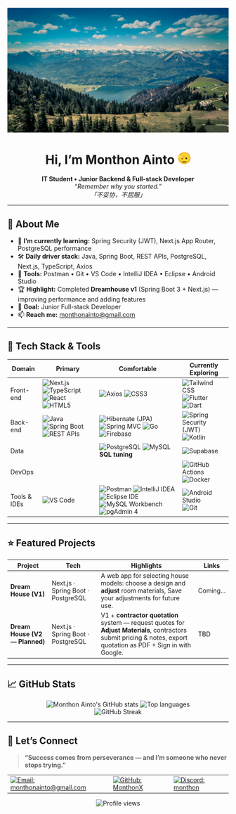 <p align="center">
  <img src="./assets/headerImg.jpg" alt="header image"/> 
  <!-- credit image photo:Paul Pastourmatzis -->
  <!-- https://images.unsplash.com/photo-1463725876303-ff840e2aa8d5?q=80&w=1932&auto=format&fit=crop&ixlib=rb-4.1.0&ixid=M3wxMjA3fDB8MHxwaG90by1wYWdlfHx8fGVufDB8fHx8fA%3D%3D -->
</p>  

<h1 align="center">Hi, I’m Monthon Ainto <img height="30" src="./assets/512.gif" /></h1>

<p align="center">
  <strong>IT Student • Junior Backend & Full-stack Developer</strong><br/>
  <em>“Remember why you started.”</em><br/>
  <em>「不妥协，不屈服」</em>
</p>
 
---

## 🚀 About Me
- 🌱 **I’m currently learning:** Spring Security (JWT), Next.js App Router, PostgreSQL performance 
- 🛠 **Daily driver stack:** Java, Spring Boot, REST APIs, PostgreSQL, Next.js, TypeScript, Axios
- 🔧 **Tools:** Postman • Git • VS Code • IntelliJ IDEA • Eclipse • Android Studio 
- 🏆 **Highlight:** Completed **Dreamhouse v1** (Spring Boot 3 + Next.js) — improving performance and adding features
- 🎯 **Goal:** Junior Full-stack Developer
- 📫 **Reach me:** [monthonainto@gmail.com](mailto:monthonainto@gmail.com)

---

## 🧰 Tech Stack & Tools
<div align="center">

| Domain | Primary | Comfortable | Currently Exploring |
|--------|---------|-------------|---------------------|
| Front-end | ![Next.js](https://img.shields.io/badge/Next.js-000?logo=nextdotjs) ![TypeScript](https://img.shields.io/badge/TypeScript-3178C6?logo=typescript&logoColor=white) ![React](https://img.shields.io/badge/React-20232A?logo=react&logoColor=61DAFB) ![HTML5](https://img.shields.io/badge/HTML5-E34F26?logo=html5&logoColor=white) | ![Axios](https://img.shields.io/badge/Axios-5A29E4?logo=axios&logoColor=white) ![CSS3](https://img.shields.io/badge/CSS3-1572B6?logo=css3&logoColor=white) | ![Tailwind CSS](https://img.shields.io/badge/Tailwind-06B6D4?logo=tailwindcss&logoColor=white) ![Flutter](https://img.shields.io/badge/Flutter-02569B?logo=flutter&logoColor=white) ![Dart](https://img.shields.io/badge/Dart-0175C2?logo=dart&logoColor=white) |
| Back-end | ![Java](https://img.shields.io/badge/Java-007396?logo=java&logoColor=white) ![Spring Boot](https://img.shields.io/badge/Spring%20Boot-6DB33F?logo=springboot&logoColor=white) ![REST APIs](https://img.shields.io/badge/REST%20APIs-000000) | ![Hibernate (JPA)](https://img.shields.io/badge/Hibernate-59666C?logo=hibernate&logoColor=white) ![Spring MVC](https://img.shields.io/badge/Spring%20MVC-6DB33F?logo=spring&logoColor=white) ![Go](https://img.shields.io/badge/Go-00ADD8?logo=go&logoColor=white) ![Firebase](https://img.shields.io/badge/Firebase-FFCA28?logo=firebase&logoColor=000) | ![Spring Security (JWT)](https://img.shields.io/badge/Spring%20Security-6DB33F?logo=springsecurity&logoColor=white) ![Kotlin](https://img.shields.io/badge/Kotlin-7F52FF?logo=kotlin&logoColor=white) |
| Data |  | ![PostgreSQL](https://img.shields.io/badge/PostgreSQL-4169E1?logo=postgresql&logoColor=white) ![MySQL](https://img.shields.io/badge/MySQL-4479A1?logo=mysql&logoColor=white) **SQL tuning** | ![Supabase](https://img.shields.io/badge/Supabase-3ECF8E?logo=supabase&logoColor=white) |
| DevOps |  |  | ![GitHub Actions](https://img.shields.io/badge/GitHub%20Actions-2088FF?logo=githubactions&logoColor=white) ![Docker](https://img.shields.io/badge/Docker-2496ED?logo=docker&logoColor=white) |
| Tools & IDEs | ![VS Code](https://img.shields.io/badge/VS%20Code-007ACC?logo=visualstudiocode&logoColor=white) | ![Postman](https://img.shields.io/badge/Postman-FF6C37?logo=postman&logoColor=white) ![IntelliJ IDEA](https://img.shields.io/badge/IntelliJ%20IDEA-000000?logo=intellijidea&logoColor=white) ![Eclipse IDE](https://img.shields.io/badge/Eclipse%20IDE-2C2255?logo=eclipseide&logoColor=white) ![MySQL Workbench](https://img.shields.io/badge/MySQL%20Workbench-4479A1?logo=mysql&logoColor=white) ![pgAdmin 4](https://img.shields.io/badge/pgAdmin%204-316192?logo=postgresql&logoColor=white) | ![Android Studio](https://img.shields.io/badge/Android%20Studio-3DDC84?logo=androidstudio&logoColor=white) ![Git](https://img.shields.io/badge/Git-F05032?logo=git&logoColor=white) |

</div>

---

## ⭐ Featured Projects
| Project | Tech | Highlights | Links |
|---------|------|-----------|-------|
| **Dream House (V1)** | Next.js · Spring Boot · PostgreSQL | A web app for selecting house models: choose a design and **adjust** room materials, Save your adjustments for future use. | Coming... |
| **Dream House (V2 — Planned)** | Next.js · Spring Boot · PostgreSQL | V1 + **contractor quotation** system — request quotes for **Adjust Materials**, contractors submit pricing & notes, export quotation as PDF + Sign in with Google. | TBD |

---

## 📈 GitHub Stats 
<div align="center"> 
  <img height="165" src="https://github-readme-stats.vercel.app/api?username=MonthonX&show_icons=true&rank_icon=github&include_all_commits=true&count_private=true&theme=transparent&hide_border=true&custom_title=Monthon%20Ainto%27s%20GitHub%20Stats" alt="Monthon Ainto's GitHub stats" /> 
  <img height="165" src="https://github-readme-stats.vercel.app/api/top-langs/?username=MonthonX&layout=compact&langs_count=8&theme=transparent&hide_border=true" alt="Top languages" /> 
  <br/> 
  <img height="165" src="https://streak-stats.demolab.com/?user=MonthonX&theme=transparent&hide_border=true&cache_seconds=21600&v=2025-10-10" alt="GitHub Streak" />

</div>

---

## 🤝 Let’s Connect
> **“Success comes from perseverance — and I’m someone who never stops trying.”**

<table align="center">
  <tr>
    <td>
      <a href="mailto:monthonainto@gmail.com">
        <img alt="Email: monthonainto@gmail.com"  src="https://img.shields.io/badge/Email-monthonainto%40gmail.com-D14836?logo=gmail&logoColor=white&style=for-the-badge">
      </a>
    </td>
    <td>
      <a href="https://github.com/MonthonX">
        <img alt="GitHub: MonthonX" src="https://img.shields.io/badge/GitHub-MonthonX-181717?logo=github&logoColor=white&style=for-the-badge">
      </a>
    </td>
    <td>
       <a href="#">
          <img alt="Discord: monthon" src="https://img.shields.io/badge/Discord-monthon-5865F2?logo=discord&logoColor=white&style=for-the-badge">
       </a>
    </td>
  </tr>
</table>

<p align="center">
  <img src="https://komarev.com/ghpvc/?username=MonthonX&label=Profile%20views&color=0e75b6&style=flat-square" alt="Profile views"/>
</p>



